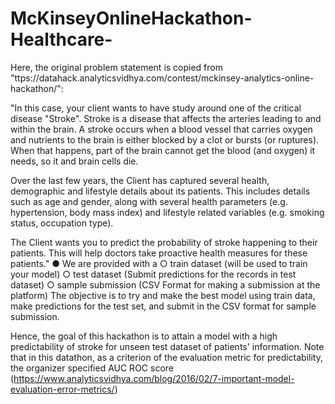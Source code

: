 # McKinseyOnlineHackathon-Healthcare-
Here, the original problem statement is copied from "ttps://datahack.analyticsvidhya.com/contest/mckinsey-analytics-online-hackathon/":

"In this case, your client wants to have study around one of the critical disease "Stroke". Stroke is a disease that affects the arteries leading to and within the brain. A stroke occurs when a blood vessel that carries oxygen and nutrients to the brain is either blocked by a clot or bursts (or ruptures). When that happens, part of the brain cannot get the blood (and oxygen) it needs, so it and brain cells die.

Over the last few years, the Client has captured several health, demographic and lifestyle details about its patients. This includes details such as age and gender, along with several health parameters (e.g. hypertension, body mass index) and lifestyle related variables (e.g. smoking status, occupation type).

The Client wants you to predict the probability of stroke happening to their patients. This will help doctors take proactive health measures for these patients."
●	We are provided with a 
○	train dataset (will be used to train your model)
○	test dataset (Submit predictions for the records in test dataset)
○	sample submission (CSV Format for making a submission at the platform)
The objective is to try and make the best model using train data, make predictions for the test set, and submit in the CSV format for sample submission.

Hence, the goal of this hackathon is to attain a model with a high predictability of stroke for unseen test dataset of patients' information. Note that in this datathon, as a criterion of the evaluation metric for predictability, the organizer specified AUC ROC score (https://www.analyticsvidhya.com/blog/2016/02/7-important-model-evaluation-error-metrics/)
